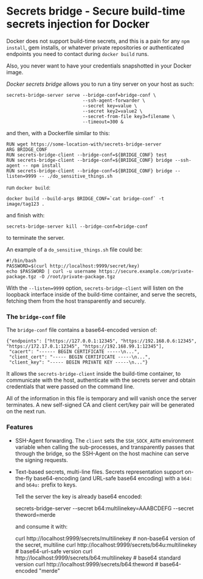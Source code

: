 Secrets bridge - Secure build-time secrets injection for Docker
===============================================================

Docker does not support build-time secrets, and this is a pain for any
`npm install`, gem installs, or whatever private repositories or
authenticated endpoints you need to contact during `docker build`
runs.

Also, you never want to have your credentials snapshotted in your
Docker image.

_Docker secrets bridge_ allows you to run a tiny server on your host as such:

    secrets-bridge-server serve --bridge-conf=bridge-conf \
                                --ssh-agent-forwarder \
                                --secret key=value \
                                --secret key2=value2 \
                                --secret-from-file key3=filename \
                                --timeout=300 &

and then, with a Dockerfile similar to this:

    RUN wget https://some-location-with/secrets-bridge-server
    ARG BRIDGE_CONF
    RUN secrets-bridge-client --bridge-conf=${BRIDGE_CONF} test
    RUN secrets-bridge-client --bridge-conf=${BRIDGE_CONF} bridge --ssh-agent -- npm install
    RUN secrets-bridge-client --bridge-conf=${BRIDGE_CONF} bridge --listen=9999 -- ./do_sensitive_things.sh

run `docker build`:

    docker build --build-args BRIDGE_CONF=`cat bridge-conf` -t image/tag123 .

and finish with:

    secrets-bridge-server kill --bridge-conf=bridge-conf

to terminate the server.

An example of a `do_sensitive_things.sh` file could be:

    #!/bin/bash
    PASSWORD=$(curl http://localhost:9999/secret/key)
    echo $PASSWORD | curl -u username https://secure.example.com/private-package.tgz -O /root/private-package.tgz

With the `--listen=9999` option, `secrets-bridge-client` will listen
on the loopback interface inside of the build-time container, and
serve the secrets, fetching them from the host transparently and
securely.


### The `bridge-conf` file

The `bridge-conf` file contains a base64-encoded version of:

    {"endpoints": ["https://127.0.0.1:12345", "https://192.168.0.6:12345", "https://172.17.0.1:12345", "https://192.168.99.1:12345"],
     "cacert": "------ BEGIN CERTIFICATE -----\n...",
     "client_cert": "----- BEGIN CERTIFICATE -----\n...",
     "client_key": "----- BEGIN PRIVATE KEY -----\n..."}

It allows the `secrets-bridge-client` inside the build-time container,
to communicate with the host, authenticate with the secrets server
and obtain credentials that were passed on the command line.

All of the information in this file is temporary and will vanish once
the server terminates. A new self-signed CA and client cert/key pair
will be generated on the next run.


### Features

* SSH-Agent forwarding. The `client` sets the `SSH_SOCK_AUTH`
  environment variable when calling the sub-processes, and
  transparently passes that through the bridge, so the SSH-Agent on
  the host machine can serve the signing requests.

* Text-based secrets, multi-line files. Secrets representation support
  on-the-fly base64-encoding (and URL-safe base64 encoding) with a
  `b64:` and `b64u:` prefix to keys.

  Tell the server the key is already base64 encoded:

    secrets-bridge-server --secret b64:multilinekey=AAABCDEFG --secret theword=merde

  and consume it with:

    curl http://localhost:9999/secrets/multilinekey  # non-base64 version of the secret, multiline
    curl http://localhost:9999/secrets/b64u:multilinekey  # base64-url-safe version
    curl http://localhost:9999/secrets/b64:multilinekey  # base64 standard version
    curl http://localhost:9999/secrets/b64:theword  # base64-encoded "merde"
